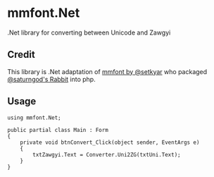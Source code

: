 # mmfont.Net
.Net library for converting between Unicode and Zawgyi

## Credit
This library is .Net adaptation of [mmfont by @setkyar](https://github.com/setkyar/mmfont/) who packaged [@saturngod's Rabbit](https://github.com/saturngod/Rabbit) into php.

## Usage

    using mmfont.Net;

    public partial class Main : Form
    {
        private void btnConvert_Click(object sender, EventArgs e)
        {
            txtZawgyi.Text = Converter.Uni2ZG(txtUni.Text);
        }
    }
